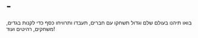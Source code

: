 # -
בואו תיהנו בעולם שלם וגדול תשחקו עם חברים, תעבדו ותרוויחו כסף כדי לקנות בגדים, משחקים, רהיטים ועוד! 
